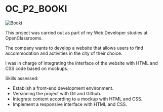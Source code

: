 # OC_P2_BOOKI

![Booki](https://user-images.githubusercontent.com/115564811/220870306-e7e86625-6ccb-493a-9757-cf642fa80ff3.png)


This project was carried out as part of my Web Developer studies at OpenClassrooms. 

The company wants to develop a website that allows users to find accommodation and activities in the city of their choice.

I was in charge of integrating the interface of the website with HTML and CSS code based on mockups.

Skills  assessed: 

- Establish a front-end development environment.
- Versioning the project with Git and Github.
- Integrate content according to a mockup with HTML and CSS.
- Implement a responsive interface with HTML and CSS.
